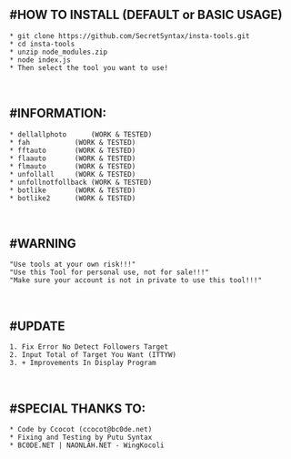 #HOW TO INSTALL (DEFAULT or BASIC USAGE)
---
	* git clone https://github.com/SecretSyntax/insta-tools.git
	* cd insta-tools
	* unzip node_modules.zip
	* node index.js
	* Then select the tool you want to use!
<br/>

#INFORMATION:
---
	* dellallphoto		(WORK & TESTED)
	* fah			(WORK & TESTED)
	* fftauto		(WORK & TESTED)
	* flaauto		(WORK & TESTED)
	* flmauto		(WORK & TESTED)
	* unfollall		(WORK & TESTED)
	* unfollnotfollback	(WORK & TESTED)
	* botlike		(WORK & TESTED)
	* botlike2		(WORK & TESTED)
<br/>

#WARNING
---
	"Use tools at your own risk!!!"
	"Use this Tool for personal use, not for sale!!!"
	"Make sure your account is not in private to use this tool!!!"
<br/>

#UPDATE
---
	1. Fix Error No Detect Followers Target
	2. Input Total of Target You Want (ITTYW)
	3. + Improvements In Display Program
<br/>

#SPECIAL THANKS TO:
---
	* Code by Ccocot (ccocot@bc0de.net)
	* Fixing and Testing by Putu Syntax
	* BC0DE.NET | NAONLAH.NET - WingKocoli
